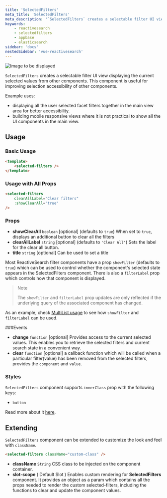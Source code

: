 ```yaml
---
title: 'SelectedFilters'
meta_title: 'SelectedFilters'
meta_description: '`SelectedFilters` creates a selectable filter UI view displaying the current selected values from other components.'
keywords:
    - reactivesearch
    - selectedfilters
    - appbase
    - elasticsearch
sidebar: 'docs'
nestedSidebar: 'vue-reactivesearch'
---
```


![Image to be displayed](https://i.imgur.com/6GqSVW2.png)

`SelectedFilters` creates a selectable filter UI view displaying the current selected values from other components. This component is useful for improving selection accessibility of other components.

Example uses:

-   displaying all the user selected facet filters together in the main view area for better accessibility.
-   building mobile responsive views where it is not practical to show all the UI components in the main view.

## Usage

### Basic Usage

```html
<template>
	<selected-filters />
</template>
```

### Usage with All Props

```html
<selected-filters 
    clearAllLabel="Clear filters" 
    :showClearAll="true" 
/>
```

### Props

-   **showClearAll** `boolean` [optional] (defaults to `true`)
    When set to `true`, displays an additional button to clear all the filters
-   **clearAllLabel** `string` [optional] (defaults to `'Clear All'`)
    Sets the label for the clear all button.
-   **title** `string` [optional]
    Can be used to set a title

Most ReactiveSearch filter components have a prop `showFilter` (defaults to `true`) which can be used to control whether the component's selected state appears in the SelectedFilters component. There is also a `filterLabel` prop which controls how that component is displayed.

> Note
>
> The `showFilter` and `filterLabel` prop updates are only reflected if the underlying query of the associated component has changed.

As an example, check [MultiList usage](/docs/reactivesearch/vue/list/MultiList#usage) to see how `showFilter` and `filterLabel` can be used.

###Events

-   **change** `function` [optional]
    Provides access to the current selected values. This enables you to retrieve the selected filters and current search state in a convenient way.
-   **clear** `function` [optional]
    a callback function which will be called when a particular filter(value) has been removed from the selected filters, provides the `component` and `value`.

### Styles

`SelectedFilters` component supports `innerClass` prop with the following keys:

-   `button`

Read more about it [here](/docs/reactivesearch/vue/theming/ClassnameInjection/).

## Extending

`SelectedFilters` component can be extended to customize the look and feel with `className`.

```html
<selected-filters className="custom-class" />
```

-   **className** `String`
    CSS class to be injected on the component container.
-   **slot-scope** ( Default Slot )
    Enables custom rendering for **SelectedFilters** component. It provides an object as a param which contains all the props needed to render the custom selected-filters, including the functions to clear and update the component values.

